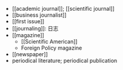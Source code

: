 - [[academic journal]]; [[scientific journal]]
- [[business journalist]]
- [[first issue]]
- [[journaling]]: 日志
- [[magazine]]
    - [[Scientific American]]
    - Foreign Policy magazine
- [[newspaper]]
- periodical literature; periodical publication
